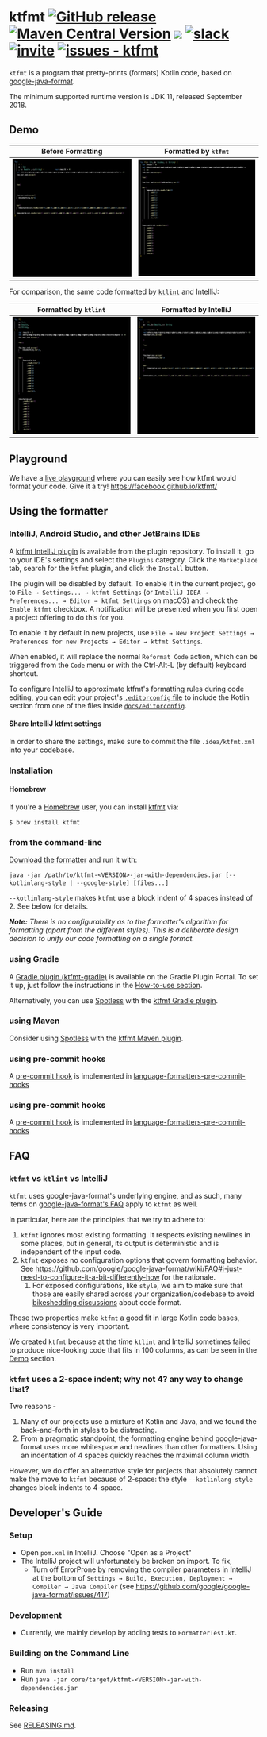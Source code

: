# ktfmt [![GitHub release](https://img.shields.io/github/release/facebook/ktfmt?sort=semver)](https://github.com/facebook/ktfmt/releases/)   [![Maven Central Version](https://img.shields.io/maven-central/v/com.facebook/ktfmt)](https://central.sonatype.com/artifact/com.facebook/ktfmt)   [![](https://github.com/facebook/ktfmt/workflows/Build%20and%20Test/badge.svg)](https://github.com/facebook/ktfmt/actions/workflows/build_and_test.yml "GitHub Actions workflow status")   [![slack](https://img.shields.io/badge/Slack-ktfmt-purple.svg?logo=slack)](https://slack-chats.kotlinlang.org/c/ktfmt)   [![invite](https://img.shields.io/badge/Request%20a%20Slack%20invite-8A2BE2)](https://surveys.jetbrains.com/s3/kotlin-slack-sign-up)   [![issues - ktfmt](https://img.shields.io/github/issues/facebook/ktfmt)](https://github.com/facebook/ktfmt/issues)

`ktfmt` is a program that pretty-prints (formats) Kotlin code, based on
[google-java-format](https://github.com/google/google-java-format).

The minimum supported runtime version is JDK 11, released September 2018.

## Demo

|Before Formatting| Formatted by `ktfmt`|
| ---- | ---- |
| ![Original](docs/images/before.png) | ![ktfmt](docs/images/ktfmt.png) |

For comparison, the same code formatted by [`ktlint`](https://github.com/pinterest/ktlint) and
IntelliJ:

| Formatted by `ktlint`|Formatted by IntelliJ|
| ------ | --------|
| ![ktlint](docs/images/ktlint.png) | ![IntelliJ](docs/images/intellij.png) |

## Playground

We have a [live playground](https://facebook.github.io/ktfmt/) where you can easily see how ktfmt
would format your code.
Give it a try! https://facebook.github.io/ktfmt/

## Using the formatter

### IntelliJ, Android Studio, and other JetBrains IDEs

A [ktfmt IntelliJ plugin](https://plugins.jetbrains.com/plugin/14912-ktfmt) is available from the
plugin repository. To install it, go to your IDE's settings and select the `Plugins` category. Click
the `Marketplace` tab, search for the `ktfmt` plugin, and click the `Install` button.

The plugin will be disabled by default. To enable it in the current project, go to
`File → Settings... → ktfmt Settings` (or `IntelliJ IDEA → Preferences... → Editor → ktfmt Settings`
on macOS) and check the `Enable ktfmt` checkbox. A notification will be presented when you first
open a project offering to do this for you.

To enable it by default in new projects, use
`File → New Project Settings → Preferences for new Projects → Editor → ktfmt Settings`.

When enabled, it will replace the normal `Reformat Code` action, which can be triggered from the
`Code` menu or with the Ctrl-Alt-L (by default) keyboard shortcut.

To configure IntelliJ to approximate ktfmt's formatting rules during code editing, you can edit your
project's
[`.editorconfig` file](https://www.jetbrains.com/help/idea/configuring-code-style.html#editorconfig)
to include the Kotlin section from one of the files inside [`docs/editorconfig`](docs/editorconfig).

#### Share IntelliJ ktfmt settings
In order to share the settings, make sure to commit the file `.idea/ktfmt.xml` into your codebase.

### Installation

#### Homebrew

If you're a [Homebrew](https://brew.sh) user, you can install
[ktfmt](https://formulae.brew.sh/formula/ktfmt) via:

```
$ brew install ktfmt
```

### from the command-line

[Download the formatter](https://github.com/facebook/ktfmt/releases) and run it with:

```
java -jar /path/to/ktfmt-<VERSION>-jar-with-dependencies.jar [--kotlinlang-style | --google-style] [files...]
```

`--kotlinlang-style` makes `ktfmt` use a block indent of 4 spaces instead of 2.
See below for details.

***Note:***
*There is no configurability as to the formatter's algorithm for formatting (apart from the
different styles). This is a deliberate design decision to unify our code formatting on a single
format.*

### using Gradle

A [Gradle plugin (ktfmt-gradle)](https://github.com/cortinico/ktfmt-gradle) is available on the
Gradle Plugin Portal. To set it up, just follow the instructions in the
[How-to-use section](https://github.com/cortinico/ktfmt-gradle#how-to-use-).

Alternatively, you can use [Spotless](https://github.com/diffplug/spotless) with the
[ktfmt Gradle plugin](https://github.com/diffplug/spotless/tree/main/plugin-gradle#ktfmt).

### using Maven

Consider using [Spotless](https://github.com/diffplug/spotless) with the
[ktfmt Maven plugin](https://github.com/diffplug/spotless/tree/main/plugin-maven#ktfmt).

### using pre-commit hooks

A [pre-commit hook](https://pre-commit.com/hooks.html) is implemented in
[language-formatters-pre-commit-hooks](https://github.com/macisamuele/language-formatters-pre-commit-hooks)

### using pre-commit hooks

A [pre-commit hook](https://pre-commit.com/hooks.html) is implemented in [language-formatters-pre-commit-hooks](https://github.com/macisamuele/language-formatters-pre-commit-hooks)

## FAQ

### `ktfmt` vs `ktlint` vs IntelliJ

`ktfmt` uses google-java-format's underlying engine, and as such, many items on
[google-java-format's FAQ](https://github.com/google/google-java-format/wiki/FAQ) apply to `ktfmt`
as well.

In particular, here are the principles that we try to adhere to:
1. `ktfmt` ignores most existing formatting. It respects existing newlines in some places, but in
  general, its output is deterministic and is independent of the input code.
2. `ktfmt` exposes no configuration options that govern formatting behavior. See
  https://github.com/google/google-java-format/wiki/FAQ#i-just-need-to-configure-it-a-bit-differently-how
  for the rationale.
   1. For exposed configurations, like `style`, we aim to make sure that those are easily shared
      across your organization/codebase to avoid
      [bikeshedding discussions](https://thedecisionlab.com/biases/bikeshedding) about code format.

These two properties make `ktfmt` a good fit in large Kotlin code bases, where consistency is very
important.

We created `ktfmt` because at the time `ktlint` and IntelliJ sometimes failed to produce
nice-looking code that fits in 100 columns, as can be seen in the [Demo](README.md#Demo) section.

### `ktfmt` uses a 2-space indent; why not 4? any way to change that?

Two reasons -
1. Many of our projects use a mixture of Kotlin and Java, and we found the back-and-forth in styles
   to be distracting.
2. From a pragmatic standpoint, the formatting engine behind google-java-format uses more whitespace
   and newlines than other formatters. Using an indentation of 4 spaces quickly reaches the maximal
   column width.

However, we do offer an alternative style for projects that absolutely cannot make the move to
`ktfmt` because of 2-space: the style `--kotlinlang-style` changes block indents to 4-space.

## Developer's Guide

### Setup

* Open `pom.xml` in IntelliJ. Choose "Open as a Project"
* The IntelliJ project will unfortunately be broken on import. To fix,
  * Turn off ErrorProne by removing the compiler parameters in IntelliJ at the bottom of
    `Settings → Build, Execution, Deployment → Compiler → Java Compiler` (see
    https://github.com/google/google-java-format/issues/417)

### Development

* Currently, we mainly develop by adding tests to `FormatterTest.kt`.

### Building on the Command Line

* Run `mvn install`
* Run `java -jar core/target/ktfmt-<VERSION>-jar-with-dependencies.jar`

### Releasing

See [RELEASING.md](RELEASING.md).


